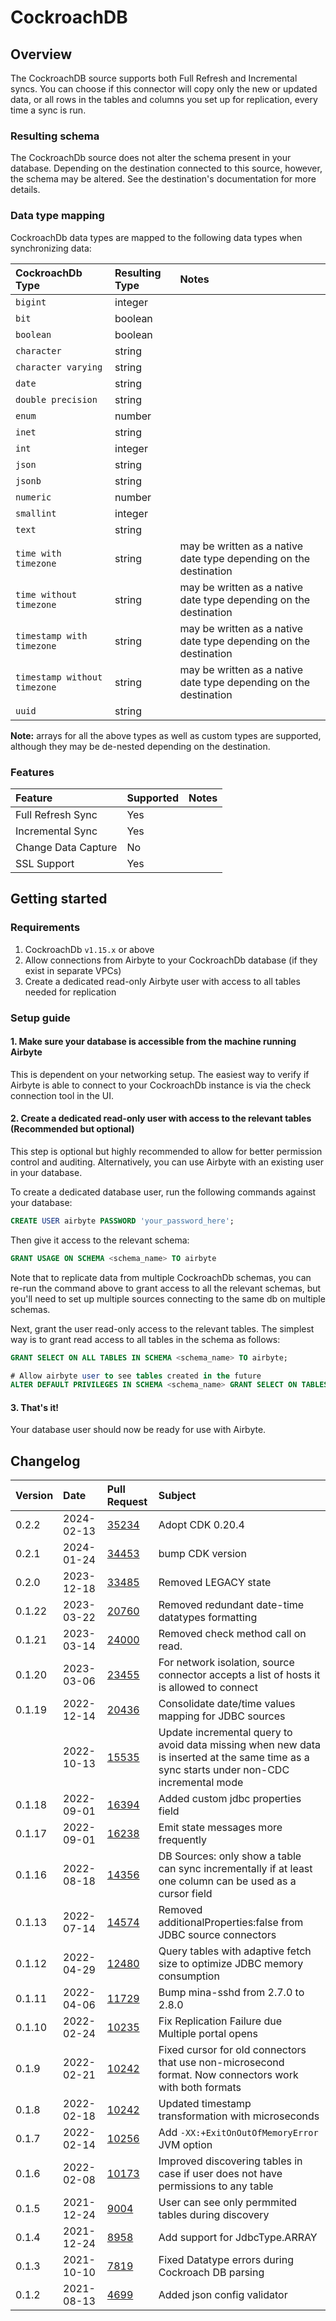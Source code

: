 # CockroachDB

## Overview

The CockroachDB source supports both Full Refresh and Incremental syncs. You can choose if this
connector will copy only the new or updated data, or all rows in the tables and columns you set up
for replication, every time a sync is run.

### Resulting schema

The CockroachDb source does not alter the schema present in your database. Depending on the
destination connected to this source, however, the schema may be altered. See the destination's
documentation for more details.

### Data type mapping

CockroachDb data types are mapped to the following data types when synchronizing data:

| CockroachDb Type             | Resulting Type | Notes                                                             |
| :--------------------------- | :------------- | :---------------------------------------------------------------- |
| `bigint`                     | integer        |                                                                   |
| `bit`                        | boolean        |                                                                   |
| `boolean`                    | boolean        |                                                                   |
| `character`                  | string         |                                                                   |
| `character varying`          | string         |                                                                   |
| `date`                       | string         |                                                                   |
| `double precision`           | string         |                                                                   |
| `enum`                       | number         |                                                                   |
| `inet`                       | string         |                                                                   |
| `int`                        | integer        |                                                                   |
| `json`                       | string         |                                                                   |
| `jsonb`                      | string         |                                                                   |
| `numeric`                    | number         |                                                                   |
| `smallint`                   | integer        |                                                                   |
| `text`                       | string         |                                                                   |
| `time with timezone`         | string         | may be written as a native date type depending on the destination |
| `time without timezone`      | string         | may be written as a native date type depending on the destination |
| `timestamp with timezone`    | string         | may be written as a native date type depending on the destination |
| `timestamp without timezone` | string         | may be written as a native date type depending on the destination |
| `uuid`                       | string         |                                                                   |

**Note:** arrays for all the above types as well as custom types are supported, although they may be
de-nested depending on the destination.

### Features

| Feature             | Supported | Notes |
| :------------------ | :-------- | :---- |
| Full Refresh Sync   | Yes       |       |
| Incremental Sync    | Yes       |       |
| Change Data Capture | No        |       |
| SSL Support         | Yes       |       |

## Getting started

### Requirements

1. CockroachDb `v1.15.x` or above
2. Allow connections from Airbyte to your CockroachDb database \(if they exist in separate VPCs\)
3. Create a dedicated read-only Airbyte user with access to all tables needed for replication

### Setup guide

#### 1. Make sure your database is accessible from the machine running Airbyte

This is dependent on your networking setup. The easiest way to verify if Airbyte is able to connect
to your CockroachDb instance is via the check connection tool in the UI.

#### 2. Create a dedicated read-only user with access to the relevant tables \(Recommended but optional\)

This step is optional but highly recommended to allow for better permission control and auditing.
Alternatively, you can use Airbyte with an existing user in your database.

To create a dedicated database user, run the following commands against your database:

```sql
CREATE USER airbyte PASSWORD 'your_password_here';
```

Then give it access to the relevant schema:

```sql
GRANT USAGE ON SCHEMA <schema_name> TO airbyte
```

Note that to replicate data from multiple CockroachDb schemas, you can re-run the command above to
grant access to all the relevant schemas, but you'll need to set up multiple sources connecting to
the same db on multiple schemas.

Next, grant the user read-only access to the relevant tables. The simplest way is to grant read
access to all tables in the schema as follows:

```sql
GRANT SELECT ON ALL TABLES IN SCHEMA <schema_name> TO airbyte;

# Allow airbyte user to see tables created in the future
ALTER DEFAULT PRIVILEGES IN SCHEMA <schema_name> GRANT SELECT ON TABLES TO airbyte;
```

#### 3. That's it!

Your database user should now be ready for use with Airbyte.

## Changelog

| Version | Date       | Pull Request                                             | Subject                                                                                                                                   |
| :------ | :--------- | :------------------------------------------------------- | :---------------------------------------------------------------------------------------------------------------------------------------- |
| 0.2.2   | 2024-02-13 | [35234](https://github.com/airbytehq/airbyte/pull/35234) | Adopt CDK 0.20.4                                                                                                                          |
| 0.2.1   | 2024-01-24 | [34453](https://github.com/airbytehq/airbyte/pull/34453) | bump CDK version                                                                                                                          |
| 0.2.0   | 2023-12-18 | [33485](https://github.com/airbytehq/airbyte/pull/33485) | Removed LEGACY state                                                                                                                      |
| 0.1.22  | 2023-03-22 | [20760](https://github.com/airbytehq/airbyte/pull/20760) | Removed redundant date-time datatypes formatting                                                                                          |
| 0.1.21  | 2023-03-14 | [24000](https://github.com/airbytehq/airbyte/pull/24000) | Removed check method call on read.                                                                                                        |
| 0.1.20  | 2023-03-06 | [23455](https://github.com/airbytehq/airbyte/pull/23455) | For network isolation, source connector accepts a list of hosts it is allowed to connect                                                  |
| 0.1.19  | 2022-12-14 | [20436](https://github.com/airbytehq/airbyte/pull/20346) | Consolidate date/time values mapping for JDBC sources                                                                                     |
|         | 2022-10-13 | [15535](https://github.com/airbytehq/airbyte/pull/16238) | Update incremental query to avoid data missing when new data is inserted at the same time as a sync starts under non-CDC incremental mode |
| 0.1.18  | 2022-09-01 | [16394](https://github.com/airbytehq/airbyte/pull/16394) | Added custom jdbc properties field                                                                                                        |
| 0.1.17  | 2022-09-01 | [16238](https://github.com/airbytehq/airbyte/pull/16238) | Emit state messages more frequently                                                                                                       |
| 0.1.16  | 2022-08-18 | [14356](https://github.com/airbytehq/airbyte/pull/14356) | DB Sources: only show a table can sync incrementally if at least one column can be used as a cursor field                                 |
| 0.1.13  | 2022-07-14 | [14574](https://github.com/airbytehq/airbyte/pull/14574) | Removed additionalProperties:false from JDBC source connectors                                                                            |
| 0.1.12  | 2022-04-29 | [12480](https://github.com/airbytehq/airbyte/pull/12480) | Query tables with adaptive fetch size to optimize JDBC memory consumption                                                                 |
| 0.1.11  | 2022-04-06 | [11729](https://github.com/airbytehq/airbyte/pull/11729) | Bump mina-sshd from 2.7.0 to 2.8.0                                                                                                        |
| 0.1.10  | 2022-02-24 | [10235](https://github.com/airbytehq/airbyte/pull/10235) | Fix Replication Failure due Multiple portal opens                                                                                         |
| 0.1.9   | 2022-02-21 | [10242](https://github.com/airbytehq/airbyte/pull/10242) | Fixed cursor for old connectors that use non-microsecond format. Now connectors work with both formats                                    |
| 0.1.8   | 2022-02-18 | [10242](https://github.com/airbytehq/airbyte/pull/10242) | Updated timestamp transformation with microseconds                                                                                        |
| 0.1.7   | 2022-02-14 | [10256](https://github.com/airbytehq/airbyte/pull/10256) | Add `-XX:+ExitOnOutOfMemoryError` JVM option                                                                                              |
| 0.1.6   | 2022-02-08 | [10173](https://github.com/airbytehq/airbyte/pull/10173) | Improved discovering tables in case if user does not have permissions to any table                                                        |
| 0.1.5   | 2021-12-24 | [9004](https://github.com/airbytehq/airbyte/pull/9004)   | User can see only permmited tables during discovery                                                                                       |
| 0.1.4   | 2021-12-24 | [8958](https://github.com/airbytehq/airbyte/pull/8958)   | Add support for JdbcType.ARRAY                                                                                                            |
| 0.1.3   | 2021-10-10 | [7819](https://github.com/airbytehq/airbyte/pull/7819)   | Fixed Datatype errors during Cockroach DB parsing                                                                                         |
| 0.1.2   | 2021-08-13 | [4699](https://github.com/airbytehq/airbyte/pull/4699)   | Added json config validator                                                                                                               |

